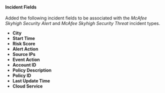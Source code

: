 
#### Incident Fields
Added the following incident fields to be associated with the *McAfee Skyhigh Security Alert* and *McAfee Skyhigh Security Threat* incident types.
- **City**
- **Start Time**
- **Risk Score**
- **Alert Action**
- **Source IPs**
- **Event Action**
- **Account ID**
- **Policy Description**
- **Policy ID**
- **Last Update Time**
- **Cloud Service**
